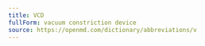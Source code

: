 ```yaml
---
title: VCD
fullForm: vacuum constriction device
source: https://openmd.com/dictionary/abbreviations/v
---
```

